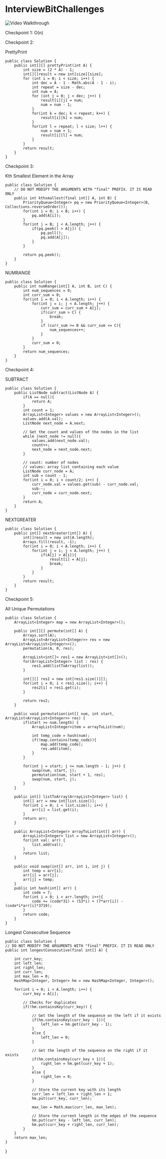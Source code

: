# InterviewBitChallenges

<img src='http://i.imgur.com/jnGyf4v.gif' title='Video Walkthrough' width='' alt='Video Walkthrough' />

Checkpoint 1:
    O(n)

Checkpoint 2: 

PrettyPrint

    public class Solution {
        public int[][] prettyPrint(int A) {
            int size = (2 * A) - 1;
            int[][]result = new int[size][size];
            for (int i = 0; i < size; i++) {
                int dec = A - 1 - Math.abs(A - 1 - i);
                int repeat = size - dec;
                int num = A;
                for (int j = 0; j < dec; j++) {
                    result[i][j] = num;
                    num = num - 1;
                }
                for(int k = dec; k < repeat; k++) {
                    result[i][k] = num;
                }
                for(int l = repeat; l < size; l++) {
                    num = num + 1;
                    result[i][l] = num;
                }
            }
            return result;
        }
    }

Checkpoint 3:

Kth Smallest Element in the Array  

    public class Solution {
        // DO NOT MODIFY THE ARGUMENTS WITH "final" PREFIX. IT IS READ ONLY
        public int kthsmallest(final int[] A, int B) {
            PriorityQueue<Integer> pq = new PriorityQueue<Integer>(B, Collections.reverseOrder());
            for(int i = 0; i < B; i++) {
                pq.add(A[i]);
            }
            for(int j = B; j < A.length; j++) {
                if(pq.peek() > A[j]) {
                    pq.poll();
                    pq.add(A[j]);
                }
            }

            return pq.peek();
        }
    }

NUMRANGE

    public class Solution {
        public int numRange(int[] A, int B, int C) {
            int num_sequences = 0;
            int curr_sum = 0;
            for(int i = 0; i < A.length; i++) {
                for(int j = i; j < A.length; j++) {
                    curr_sum = curr_sum + A[j];
                    if(curr_sum > C) {
                        break;
                    }
                    if (curr_sum >= B && curr_sum <= C){
                        num_sequences++;
                    }
                }
                curr_sum = 0;
            }
            return num_sequences;
        }
    }

Checkpoint 4:

SUBTRACT

    public class Solution {
        public ListNode subtract(ListNode A) {
            if(A == null){
                return A;
            }
            int count = 1;
            ArrayList<Integer> values = new ArrayList<Integer>();
            values.add(A.val);
            ListNode next_node = A.next;

            // Get the count and values of the nodes in the list
            while (next_node != null){
                values.add(next_node.val);
                count++;
                next_node = next_node.next;
            }

            // count: number of nodes
            // values: array list containing each value
            ListNode curr_node = A;
            int sub = count - 1;
            for(int i = 0; i < count/2; i++) {
                curr_node.val = values.get(sub) - curr_node.val;
                sub--;
                curr_node = curr_node.next;
            }
            return A;
        }
    }

NEXTGREATER
    
    public class Solution {
        public int[] nextGreater(int[] A) {
            int[]result = new int[A.length];
            Arrays.fill(result, -1);
            for(int i = 0; i < A.length; i++) {
                for(int j = i; j < A.length; j++) {
                    if(A[j] > A[i]){
                        result[i] = A[j];
                        break;
                    }
                }
            }
            return result;
        }
    }

Checkpoint 5:

All Unique Permutations

    public class Solution {
        ArrayList<Integer> map = new ArrayList<Integer>();

        public int[][] permute(int[] A) {
            Arrays.sort(A);
            ArrayList<ArrayList<Integer>> res = new ArrayList<ArrayList<Integer>>();
            permutation(A, 0, res);
        
            ArrayList<int[]> res1 = new ArrayList<int[]>();
            for(ArrayList<Integer> list : res) {
                res1.add(listToArray(list));
            }
        
            int[][] res2 = new int[res1.size()][];
            for(int i = 0; i < res1.size(); i++) {
                res2[i] = res1.get(i);
            }
        
            return res2;
        }
    
        public void permutation(int[] num, int start, ArrayList<ArrayList<Integer>> res) {
            if(start >= num.length) {
                ArrayList<Integer>item = arrayToList(num);
            
                int temp_code = hash(num);
                if(!map.contains(temp_code)){
                    map.add(temp_code);
                    res.add(item);
                }
            }    
        
            for(int j = start; j <= num.length - 1; j++) {
                swap(num, start, j);
                permutation(num, start + 1, res);
                swap(num, start, j);
            }
        }
    
        public int[] listToArray(ArrayList<Integer> list) {
            int[] arr = new int[list.size()];
            for(int i = 0; i < list.size(); i++) {
                arr[i] = list.get(i);
            }
            return arr;
        }
    
        public ArrayList<Integer> arrayToList(int[] arr) {
            ArrayList<Integer> list = new ArrayList<Integer>();
            for(int val: arr) {
                list.add(val);
            }
            return list;
        }
    
        public void swap(int[] arr, int i, int j) {
            int temp = arr[i];
            arr[i] = arr[j];
            arr[j] = temp;
        }
        public int hash(int[] arr) {
            int code = 7;
            for(int i = 0; i < arr.length; i++){
                code += (code*31) + (53*i) + (7*arr[i]) - (code*i*arr[i]*3719);
            }
            return code;
        }
    }

Longest Consecutive Sequence

    public class Solution {
    // DO NOT MODIFY THE ARGUMENTS WITH "final" PREFIX. IT IS READ ONLY
    public int longestConsecutive(final int[] A) {
        
        int curr_key;
        int left_len;
        int right_len;
        int curr_len;
        int max_len = 0;
        HashMap<Integer, Integer> hm = new HashMap<Integer, Integer>();
        
        for(int i = 0; i < A.length; i++) {
            curr_key = A[i];
            
            // Checks for duplicates
            if(!hm.containsKey(curr_key)) {
                
                // Get the length of the sequence on the left if it exists
                if(hm.containsKey(curr_key - 1)){
                    left_len = hm.get(curr_key - 1);
                }
                else {
                    left_len = 0;
                }
                
                // Get the length of the sequence on the right if it exists
                if(hm.containsKey(curr_key + 1)){
                    right_len = hm.get(curr_key + 1);
                }
                else {
                    right_len = 0;
                }
                
                // Store the current key with its length
                curr_len = left_len + right_len + 1;
                hm.put(curr_key, curr_len);
                
                max_len = Math.max(curr_len, max_len);
                
                // Store the current length in the edges of the sequence
                hm.put(curr_key - left_len, curr_len);
                hm.put(curr_key + right_len, curr_len);
            }
        }
        return max_len;
    }
}

